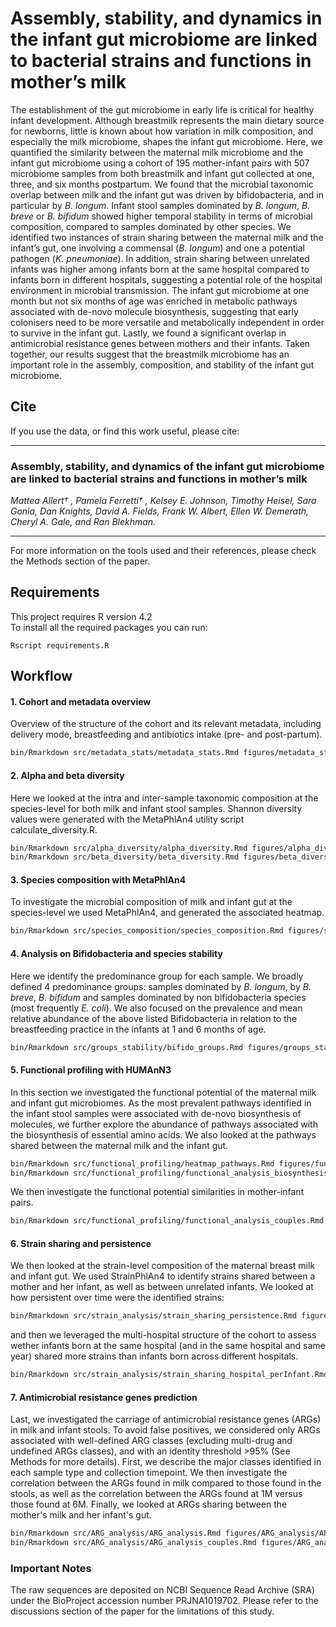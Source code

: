 # Assembly, stability, and dynamics in the infant gut microbiome are linked to bacterial strains and functions in mother’s milk

The establishment of the gut microbiome in early life is critical for healthy infant development. Although breastmilk represents the main dietary source for newborns, little is known about how variation in milk composition, and especially the milk microbiome, shapes the infant gut microbiome. Here, we quantified the similarity between the maternal milk microbiome and the infant gut microbiome using a cohort of 195 mother-infant pairs with 507 microbiome samples from both breastmilk and infant gut collected at one, three, and six months postpartum. We found that the microbial taxonomic overlap between milk and the infant gut was driven by bifidobacteria, and in particular by *B. longum*. Infant stool samples dominated by *B. longum*, *B. breve* or *B. bifidum* showed higher temporal stability in terms of microbial composition, compared to samples dominated by other species. We identified two instances of strain sharing between the maternal milk and the infant’s gut, one involving a commensal (*B. longum*) and one a potential pathogen (*K. pneumoniae*). In addition, strain sharing between unrelated infants was higher among infants born at the same hospital compared to infants born in different hospitals, suggesting a potential role of the hospital environment in microbial transmission. The infant gut microbiome at one month but not six months of age was enriched in metabolic pathways associated with de-novo molecule biosynthesis, suggesting that early colonisers need to be more versatile and metabolically independent in order to survive in the infant gut. Lastly, we found a significant overlap in antimicrobial resistance genes between mothers and their infants. Taken together, our results suggest that the breastmilk microbiome has an important role in the assembly, composition, and stability of the infant gut microbiome. 

## Cite

If you use the data, or find this work useful, please cite:
_______
### Assembly, stability, and dynamics of the infant gut microbiome are linked to bacterial strains and functions in mother’s milk
*Mattea Allert† , Pamela Ferretti† , Kelsey E. Johnson, Timothy Heisel, Sara Gonia, Dan Knights, David A. Fields, Frank W. Albert, Ellen W. Demerath, Cheryl A. Gale, and Ran Blekhman.*

________
For more information on the tools used and their references, please check the Methods section of the paper.

## Requirements

This project requires R version 4.2    
To install all the required packages you can run:

`Rscript requirements.R`

## Workflow

#### 1. Cohort and metadata overview
Overview of the structure of the cohort and its relevant metadata, including delivery mode, breastfeeding and antibiotics intake (pre- and post-partum). 
```bash
bin/Rmarkdown src/metadata_stats/metadata_stats.Rmd figures/metadata_stats/metadata_stats.html
```

#### 2. Alpha and beta diversity

Here we looked at the intra and inter-sample taxonomic composition at the species-level for both milk and infant stool samples. Shannon diversity values were generated with the MetaPhlAn4 utility script calculate_diversity.R. 

```bash
bin/Rmarkdown src/alpha_diversity/alpha_diversity.Rmd figures/alpha_diversity/alpha_diversity.html
bin/Rmarkdown src/beta_diversity/beta_diversity.Rmd figures/beta_diversity/beta_diversity.html
```

#### 3. Species composition with MetaPhlAn4

To investigate the microbial composition of milk and infant gut at the species-level we used MetaPhlAn4, and generated the associated heatmap.

```bash
bin/Rmarkdown src/species_composition/species_composition.Rmd figures/species_composition/species_composition.html
```

#### 4. Analysis on Bifidobacteria and species stability

Here we identify the predominance group for each sample. We broadly defined 4 predominance groups: samples dominated by *B. longum*, by *B. breve*, *B. bifidum* and samples dominated by non bifidobacteria species (most frequently *E. coli*). We also focused on the prevalence and mean relative abundance of the above listed Bifidobacteria in relation to the breastfeeding practice in the infants at 1 and 6 months of age. 

```bash
bin/Rmarkdown src/groups_stability/bifido_groups.Rmd figures/groups_stability/bifido_groups.html
```

#### 5. Functional profiling with HUMAnN3

In this section we investigated the functional potential of the maternal milk and infant gut microbiomes. As the most prevalent pathways identified in the infant stool samples were associated with de-novo biosynthesis of molecules, we further explore the abundance of pathways associated with the biosynthesis of essential amino acids. We also looked at the pathways shared between the maternal milk and the infant gut.

```bash
bin/Rmarkdown src/functional_profiling/heatmap_pathways.Rmd figures/functional_profiling/heatmap_pathways.html
bin/Rmarkdown src/functional_profiling/functional_analysis_biosynthesis_essentialAA.Rmd figures/functional_profiling/functional_analysis_biosynthesis_essentialAA.html
```

We then investigate the functional potential similarities in mother-infant pairs.

```bash
bin/Rmarkdown src/functional_profiling/functional_analysis_couples.Rmd figures/functional_profiling/functional_analysis_couples.html
```

#### 6. Strain sharing and persistence

We then looked at the strain-level composition of the maternal breast milk and infant gut. We used StrainPhlAn4 to identify strains shared between a mother and her infant, as well as between unrelated infants. We looked at how persistent over time were the identified strains:

```bash
bin/Rmarkdown src/strain_analysis/strain_sharing_persistence.Rmd figures/strains/strain_sharing_persistence.html
```

and then we leveraged the multi-hospital structure of the cohort to assess wether infants born at the same hospital (and in the same hospital and same year) shared more strains than infants born across different hospitals. 

```bash
bin/Rmarkdown src/strain_analysis/strain_sharing_hospital_perInfant.Rmd figures/strains/strain_sharing_hospital_perInfant.html
```

#### 7. Antimicrobial resistance genes prediction

Last, we investigated the carriage of antimicrobial resistance genes (ARGs) in milk and infant stools. To avoid false positives, we considered only ARGs associated with well-defined ARG classes (excluding multi-drug and undefined ARGs classes), and with an identity threshold >95% (See Methods for more details). First, we describe the major classes identified in each sample type and collection timepoint. We then investigate the correlation between the ARGs found in milk compared to those found in the stools, as well as the correlation between the ARGs found at 1M versus those found at 6M. Finally, we looked at ARGs sharing between the mother's milk and her infant's gut.

```bash
bin/Rmarkdown src/ARG_analysis/ARG_analysis.Rmd figures/ARG_analysis/ARG_analysis.html
bin/Rmarkdown src/ARG_analysis/ARG_analysis_couples.Rmd figures/ARG_analysis/ARG_analysis_couples.html
```

### Important Notes

The raw sequences are deposited on NCBI Sequence Read Archive (SRA) under the BioProject accession number PRJNA1019702.
Please refer to the discussions section of the paper for the limitations of this study.

